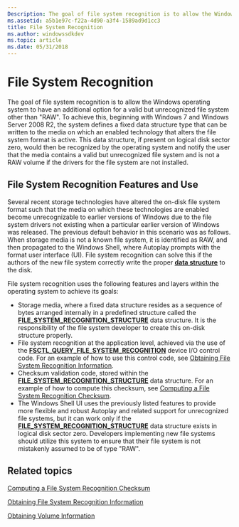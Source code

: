 ```yaml
---
Description: The goal of file system recognition is to allow the Windows operating system to have an additional option for a valid but unrecognized file system other than &\#0034;RAW&\#0034;.
ms.assetid: a5b1e97c-f22a-4d90-a3f4-1589ad9d1cc3
title: File System Recognition
ms.author: windowssdkdev
ms.topic: article
ms.date: 05/31/2018
---
```


# File System Recognition

The goal of file system recognition is to allow the Windows operating system to have an additional option for a valid but unrecognized file system other than "RAW". To achieve this, beginning with Windows 7 and Windows Server 2008 R2, the system defines a fixed data structure type that can be written to the media on which an enabled technology that alters the file system format is active. This data structure, if present on logical disk sector zero, would then be recognized by the operating system and notify the user that the media contains a valid but unrecognized file system and is not a RAW volume if the drivers for the file system are not installed.

## File System Recognition Features and Use

Several recent storage technologies have altered the on-disk file system format such that the media on which these technologies are enabled become unrecognizable to earlier versions of Windows due to the file system drivers not existing when a particular earlier version of Windows was released. The previous default behavior in this scenario was as follows. When storage media is not a known file system, it is identified as RAW, and then propagated to the Windows Shell, where Autoplay prompts with the format user interface (UI). File system recognition can solve this if the authors of the new file system correctly write the proper [**data structure**](file-system-recognition-structure.md) to the disk.

File system recognition uses the following features and layers within the operating system to achieve its goals:

-   Storage media, where a fixed data structure resides as a sequence of bytes arranged internally in a predefined structure called the [**FILE\_SYSTEM\_RECOGNITION\_STRUCTURE**](file-system-recognition-structure.md) data structure. It is the responsibility of the file system developer to create this on-disk structure properly.
-   File system recognition at the application level, achieved via the use of the [**FSCTL\_QUERY\_FILE\_SYSTEM\_RECOGNITION**](https://msdn.microsoft.com/en-us/library/Dd442655(v=VS.85).aspx) device I/O control code. For an example of how to use this control code, see [Obtaining File System Recognition Information](obtaining-file-system-recognition-information.md).
-   Checksum validation code, stored within the [**FILE\_SYSTEM\_RECOGNITION\_STRUCTURE**](file-system-recognition-structure.md) data structure. For an example of how to compute this checksum, see [Computing a File System Recognition Checksum](computing-a-file-system-recognition-checksum.md).
-   The Windows Shell UI uses the previously listed features to provide more flexible and robust Autoplay and related support for unrecognized file systems, but it can work only if the [**FILE\_SYSTEM\_RECOGNITION\_STRUCTURE**](file-system-recognition-structure.md) data structure exists in logical disk sector zero. Developers implementing new file systems should utilize this system to ensure that their file system is not mistakenly assumed to be of type "RAW".

## Related topics

<dl> <dt>

[Computing a File System Recognition Checksum](computing-a-file-system-recognition-checksum.md)
</dt> <dt>

[Obtaining File System Recognition Information](obtaining-file-system-recognition-information.md)
</dt> <dt>

[Obtaining Volume Information](obtaining-volume-information.md)
</dt> </dl>

 

 



